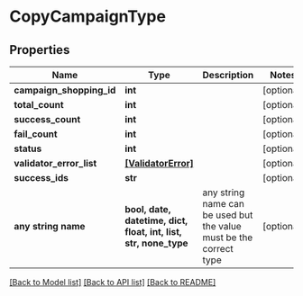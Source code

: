 # CopyCampaignType


## Properties
Name | Type | Description | Notes
------------ | ------------- | ------------- | -------------
**campaign_shopping_id** | **int** |  | [optional] 
**total_count** | **int** |  | [optional] 
**success_count** | **int** |  | [optional] 
**fail_count** | **int** |  | [optional] 
**status** | **int** |  | [optional] 
**validator_error_list** | [**[ValidatorError]**](ValidatorError.md) |  | [optional] 
**success_ids** | **str** |  | [optional] 
**any string name** | **bool, date, datetime, dict, float, int, list, str, none_type** | any string name can be used but the value must be the correct type | [optional]

[[Back to Model list]](../README.md#documentation-for-models) [[Back to API list]](../README.md#documentation-for-api-endpoints) [[Back to README]](../README.md)


